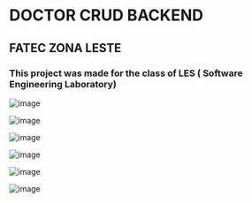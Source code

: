 <div>
<h1>DOCTOR CRUD BACKEND</h1>
<h2>FATEC ZONA LESTE</h2>
<h3>This project was made for the class of LES (
Software Engineering Laboratory)</h3>

![image](https://user-images.githubusercontent.com/64970716/120227299-4b6ad780-c21f-11eb-8aa5-a43b974ce7da.png)
 
![image](https://user-images.githubusercontent.com/64970716/120227399-70f7e100-c21f-11eb-859b-1d96d5d19f3a.png)
  
![image](https://user-images.githubusercontent.com/64970716/120227434-88cf6500-c21f-11eb-92ab-bb35a8c78fe7.png)
 
![image](https://user-images.githubusercontent.com/64970716/120227482-9f75bc00-c21f-11eb-8f8e-65574aaf39cd.png)
  
![image](https://user-images.githubusercontent.com/64970716/120227530-b4524f80-c21f-11eb-95e4-4715bc45afe8.png)
 
![image](https://user-images.githubusercontent.com/64970716/120227563-c7651f80-c21f-11eb-8ced-97d88fb39a64.png)
  
</div>
